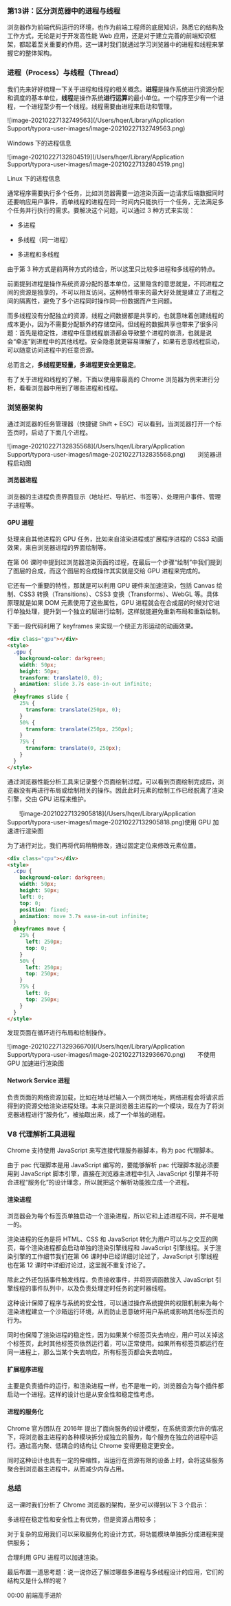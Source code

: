 ### 第13讲：区分浏览器中的进程与线程


浏览器作为前端代码运行的环境，也作为前端工程师的底层知识，熟悉它的结构及工作方式，无论是对于开发高性能 Web 应用，还是对于建立完善的前端知识框架，都起着至关重要的作用。这一课时我们就通过学习浏览器中的进程和线程来掌握它的整体架构。

### 进程（Process）与线程（Thread）

我们先来好好梳理一下关于进程和线程的相关概念。**进程**是操作系统进行资源分配和调度的基本单位，**线程**是操作系统**进行运算**的最小单位。一个程序至少有一个进程，一个进程至少有一个线程。线程需要由进程来启动和管理。

![image-20210227132749563](/Users/hqer/Library/Application Support/typora-user-images/image-20210227132749563.png)　　

Windows 下的进程信息

![image-20210227132804519](/Users/hqer/Library/Application Support/typora-user-images/image-20210227132804519.png)

Linux 下的进程信息

通常程序需要执行多个任务，比如浏览器需要一边渲染页面一边请求后端数据同时还要响应用户事件，而单线程的进程在同一时间内只能执行一个任务，无法满足多个任务并行执行的需求。要解决这个问题，可以通过 3 种方式来实现：

- 多进程

- 多线程（同一进程）

- 多进程和多线程


由于第 3 种方式是前两种方式的结合，所以这里只比较多进程和多线程的特点。

前面提到进程是操作系统资源分配的基本单位，这里隐含的意思就是，不同进程之间的资源是独享的，不可以相互访问。这种特性带来的最大好处就是建立了进程之间的隔离性，避免了多个进程同时操作同一份数据而产生问题。

而多线程没有分配独立的资源，线程之间数据都是共享的，也就意味着创建线程的成本更小，因为不需要分配额外的存储空间。但线程的数据共享也带来了很多问题：首先是稳定性，进程中任意线程崩溃都会导致整个进程的崩溃，也就是说会“牵连”到进程中的其他线程。安全隐患就更容易理解了，如果有恶意线程启动，可以随意访问进程中的任意资源。

总而言之，**多线程更轻量，多进程更安全更稳定**。

有了关于进程和线程的了解，下面以使用率最高的 Chrome 浏览器为例来进行分析，看看浏览器中用到了哪些进程和线程。

### 浏览器架构

通过浏览器的任务管理器（快捷键 Shift + ESC）可以看到，当浏览器打开一个标签页时，启动了下面几个进程。

![image-20210227132835568](/Users/hqer/Library/Application Support/typora-user-images/image-20210227132835568.png)　　浏览器进程启动图

#### 浏览器进程

浏览器的主进程负责界⾯显⽰（地址栏、导航栏、书签等）、处理用户事件、管理⼦进程等。

#### GPU 进程

处理来自其他进程的 GPU 任务，比如来自渲染进程或扩展程序进程的 CSS3 动画效果，来自浏览器进程的界面绘制等。

在第 06 课时中提到过浏览器渲染页面的过程，在最后一个步骤“绘制”中我们提到了图层的合成，而这个图层的合成操作其实就是交给 GPU 进程来完成的。

它还有一个重要的特性，那就是可以利用 GPU 硬件来加速渲染，包括 Canvas 绘制、CSS3 转换（Transitions）、CSS3 变换（Transforms）、WebGL 等。具体原理就是如果 DOM 元素使用了这些属性，GPU 进程就会在合成层的时候对它进行单独处理，提升到一个独立的层进行绘制，这样就能避免重新布局和重新绘制。

下面一段代码利用了 keyframes 来实现一个绕正方形运动的动画效果。

```html
<div class="gpu"></div>
<style>
  .gpu {
    background-color: darkgreen;
    width: 50px;
    height: 50px;
    transform: translate(0, 0);
    animation: slide 3.7s ease-in-out infinite;
  }
  @keyframes slide {
    25% {
      transform: translate(250px, 0);
    }
    50% {
      transform: translate(250px, 250px);
    }
    75% {
      transform: translate(0, 250px);
    }
  }
</style>
```

通过浏览器性能分析工具来记录整个页面绘制过程，可以看到页面绘制完成后，浏览器没有再进行布局或绘制相关的操作。因此此时元素的绘制工作已经脱离了渲染引擎，交由 GPU 进程来维护。

　　![image-20210227132905818](/Users/hqer/Library/Application Support/typora-user-images/image-20210227132905818.png)使用 GPU 加速进行渲染图

为了进行对比，我们再将代码稍稍修改，通过固定定位来修改元素位置。

```html
<div class="cpu"></div>
<style>
  .cpu {
    background-color: darkgreen;
    width: 50px;
    height: 50px;
    left: 0;
    top: 0;
    position: fixed;
    animation: move 3.7s ease-in-out infinite;
  }
  @keyframes move {
    25% {
      left: 250px;
      top: 0;
    }
    50% {
      left: 250px;
      top: 250px;
    }
    75% {
      left: 0;
      top: 250px;
    }
  }
</style>
```

发现页面在循环进行布局和绘制操作。

![image-20210227132936670](/Users/hqer/Library/Application Support/typora-user-images/image-20210227132936670.png)　　不使用 GPU 加速进行渲染图

#### Network Service 进程

负责⻚⾯的⽹络资源加载，比如在地址栏输入一个网页地址，网络进程会将请求后得到的资源交给渲染进程处理。本来只是浏览器主进程的一个模块，现在为了将浏览器进程进行“服务化”，被抽取出来，成了一个单独的进程。

### V8 代理解析工具进程

Chrome 支持使用 JavaScript 来写连接代理服务器脚本，称为 pac 代理脚本。

由于 pac 代理脚本是用 JavaScript 编写的，要能够解析 pac 代理脚本就必须要用到 JavaScript 脚本引擎，直接在浏览器主进程中引入 JavaScript 引擎并不符合进程“服务化”的设计理念，所以就把这个解析功能独立成一个进程。

#### 渲染进程

浏览器会为每个标签页单独启动一个渲染进程，所以它和上述进程不同，并不是唯一的。

渲染进程的任务是将 HTML、CSS 和 JavaScript 转化为⽤户可以与之交互的网页，每个渲染进程都会启动单独的渲染引擎线程和 JavaScript 引擎线程。关于渲染引擎的工作细节我们在第 06 课时中已经详细讨论过了，JavaScript 引擎线程也在第 12 课时中详细讨论过，这里就不重复讨论了。

除此之外还包括事件触发线程，负责接收事件，并将回调函数放入 JavaScript 引擎线程的事件队列中，以及负责处理定时任务的定时器线程。

这种设计保障了程序与系统的安全性，可以通过操作系统提供的权限机制来为每个渲染进程建立一个沙箱运行环境，从而防止恶意破坏用户系统或影响其他标签页的行为。

同时也保障了渲染进程的稳定性，因为如果某个标签页失去响应，用户可以关掉这个标签页，此时其他标签页依然运行着，可以正常使用。如果所有标签页都运行在同一进程上，那么当某个失去响应，所有标签页都会失去响应。

#### 扩展程序进程

主要是负责插件的运⾏，和渲染进程一样，也不是唯一的，浏览器会为每个插件都启动一个进程。这样的设计也是从安全性和稳定性考虑。

#### 进程的服务化

Chrome 官方团队在 2016年 提出了面向服务的设计模型，在系统资源允许的情况下，将浏览器主进程的各种模块拆分成独⽴的服务，每个服务在独立的进程中运行。通过高内聚、低耦合的结构让 Chrome 变得更稳定更安全。

同时这种设计也具有一定的伸缩性，当运行在资源有限的设备上时，会将这些服务聚合到浏览器主进程中，从而减少内存占用。

### 总结

这一课时我们分析了 Chrome 浏览器的架构，至少可以得到以下 3 个启示：

多进程在稳定性和安全性上有优势，但是资源占用较多；

对于复杂的应用我们可以采取服务化的设计方式，将功能模块单独拆分成进程来提供服务；

合理利用 GPU 进程可以加速渲染。

最后布置一道思考题：说一说你还了解过哪些多进程与多线程设计的应用，它们的结构又是什么样的呢？


00:00 前端高手进阶